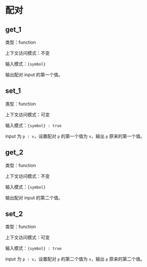 # 配对

## get_1

类型：function

上下文访问模式：不变

输入模式：`{symbol}`

输出配对 input 的第一个值。

## set_1

类型：function

上下文访问模式：可变

输入模式：`{symbol} : true`

input 为 `p : v`，设置配对 `p` 的第一个值为 `v`，输出 `p` 原来的第一个值。

## get_2

类型：function

上下文访问模式：不变

输入模式：`{symbol}`

输出配对 input 的第二个值。

## set_2

类型：function

上下文访问模式：可变

输入模式：`{symbol} : true`

input 为 `p : v`，设置配对 `p` 的第二个值为 `v`，输出 `p` 原来的第二个值。
